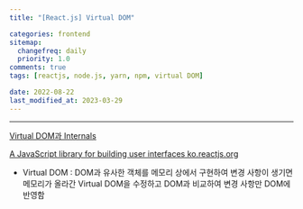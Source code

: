 ```yaml
---
title: "[React.js] Virtual DOM"

categories: frontend
sitemap:
  changefreq: daily
  priority: 1.0
comments: true
tags: [reactjs, node.js, yarn, npm, virtual DOM]

date: 2022-08-22
last_modified_at: 2023-03-29
---
```


---

[Virtual DOM과 Internals](https://ko.reactjs.org/docs/faq-internals.html)

[A JavaScript library for building user interfaces
ko.reactjs.org](https://ko.reactjs.org/docs/faq-internals.html)

- Virtual DOM : DOM과 유사한 객체를 메모리 상에서 구현하여 변경 사항이 생기면 메모리가 올라간 Virtual DOM을 수정하고 DOM과 비교하여 변경 사항만 DOM에 반영함
